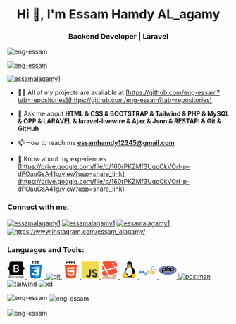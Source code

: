 <h1 align="center">Hi 👋, I'm Essam Hamdy AL_agamy</h1>
<h3 align="center">Backend Developer | Laravel</h3>

<p align="left"> <img src="https://komarev.com/ghpvc/?username=eng-essam&label=Profile%20views&color=0e75b6&style=flat" alt="eng-essam" /> </p>

<p align="left"> <a href="https://github.com/ryo-ma/github-profile-trophy"><img src="https://github-profile-trophy.vercel.app/?username=eng-essam" alt="eng-essam" /></a> </p>

<p align="left"> <a href="https://twitter.com/essamalagamy1" target="blank"><img src="https://img.shields.io/twitter/follow/essamalagamy1?logo=twitter&style=for-the-badge" alt="essamalagamy1" /></a> </p>

- 👨‍💻 All of my projects are available at [https://github.com/eng-essam?tab=repositories](https://github.com/eng-essam?tab=repositories)

- 💬 Ask me about **HTML & CSS & BOOTSTRAP & Tailwind & PHP & MySQL & OPP & LARAVEL & laravel-livewire & Ajax & Json & RESTAPI & Git & GitHub**

- 📫 How to reach me **essamhamdy12345@gmail.com**

- 📄 Know about my experiences [https://drive.google.com/file/d/160rPKZMf3UqoCkVOrI-p-dFOauGsA41g/view?usp=share_link](https://drive.google.com/file/d/160rPKZMf3UqoCkVOrI-p-dFOauGsA41g/view?usp=share_link)

<h3 align="left">Connect with me:</h3>
<p align="left">
<a href="https://twitter.com/essamalagamy1" target="blank"><img align="center" src="https://raw.githubusercontent.com/rahuldkjain/github-profile-readme-generator/master/src/images/icons/Social/twitter.svg" alt="essamalagamy1" height="30" width="40" /></a>
<a href="https://linkedin.com/in/essamalagamy1" target="blank"><img align="center" src="https://raw.githubusercontent.com/rahuldkjain/github-profile-readme-generator/master/src/images/icons/Social/linked-in-alt.svg" alt="essamalagamy1" height="30" width="40" /></a>
<a href="https://fb.com/essamalagamy1" target="blank"><img align="center" src="https://raw.githubusercontent.com/rahuldkjain/github-profile-readme-generator/master/src/images/icons/Social/facebook.svg" alt="essamalagamy1" height="30" width="40" /></a>
<a href="https://instagram.com/https://www.instagram.com/essam_alagamy/" target="blank"><img align="center" src="https://raw.githubusercontent.com/rahuldkjain/github-profile-readme-generator/master/src/images/icons/Social/instagram.svg" alt="https://www.instagram.com/essam_alagamy/" height="30" width="40" /></a>
</p>

<h3 align="left">Languages and Tools:</h3>
<p align="left"> <a href="https://getbootstrap.com" target="_blank" rel="noreferrer"> <img src="https://raw.githubusercontent.com/devicons/devicon/master/icons/bootstrap/bootstrap-plain-wordmark.svg" alt="bootstrap" width="40" height="40"/> </a> <a href="https://www.w3schools.com/css/" target="_blank" rel="noreferrer"> <img src="https://raw.githubusercontent.com/devicons/devicon/master/icons/css3/css3-original-wordmark.svg" alt="css3" width="40" height="40"/> </a> <a href="https://git-scm.com/" target="_blank" rel="noreferrer"> <img src="https://www.vectorlogo.zone/logos/git-scm/git-scm-icon.svg" alt="git" width="40" height="40"/> </a> <a href="https://www.w3.org/html/" target="_blank" rel="noreferrer"> <img src="https://raw.githubusercontent.com/devicons/devicon/master/icons/html5/html5-original-wordmark.svg" alt="html5" width="40" height="40"/> </a> <a href="https://developer.mozilla.org/en-US/docs/Web/JavaScript" target="_blank" rel="noreferrer"> <img src="https://raw.githubusercontent.com/devicons/devicon/master/icons/javascript/javascript-original.svg" alt="javascript" width="40" height="40"/> </a> <a href="https://laravel.com/" target="_blank" rel="noreferrer"> <img src="https://raw.githubusercontent.com/devicons/devicon/master/icons/laravel/laravel-plain-wordmark.svg" alt="laravel" width="40" height="40"/> </a> <a href="https://www.linux.org/" target="_blank" rel="noreferrer"> <img src="https://raw.githubusercontent.com/devicons/devicon/master/icons/linux/linux-original.svg" alt="linux" width="40" height="40"/> </a> <a href="https://www.mysql.com/" target="_blank" rel="noreferrer"> <img src="https://raw.githubusercontent.com/devicons/devicon/master/icons/mysql/mysql-original-wordmark.svg" alt="mysql" width="40" height="40"/> </a> <a href="https://www.php.net" target="_blank" rel="noreferrer"> <img src="https://raw.githubusercontent.com/devicons/devicon/master/icons/php/php-original.svg" alt="php" width="40" height="40"/> </a> <a href="https://postman.com" target="_blank" rel="noreferrer"> <img src="https://www.vectorlogo.zone/logos/getpostman/getpostman-icon.svg" alt="postman" width="40" height="40"/> </a> <a href="https://tailwindcss.com/" target="_blank" rel="noreferrer"> <img src="https://www.vectorlogo.zone/logos/tailwindcss/tailwindcss-icon.svg" alt="tailwind" width="40" height="40"/> </a> <a href="https://www.adobe.com/products/xd.html" target="_blank" rel="noreferrer"> <img src="https://cdn.worldvectorlogo.com/logos/adobe-xd.svg" alt="xd" width="40" height="40"/> </a> </p>

<p><img align="left" src="https://github-readme-stats.vercel.app/api/top-langs?username=eng-essam&show_icons=true&locale=en&layout=compact" alt="eng-essam" /></p>

<p>&nbsp;<img align="center" src="https://github-readme-stats.vercel.app/api?username=eng-essam&show_icons=true&locale=en" alt="eng-essam" /></p>

<p><img align="center" src="https://github-readme-streak-stats.herokuapp.com/?user=eng-essam&" alt="eng-essam" /></p>
